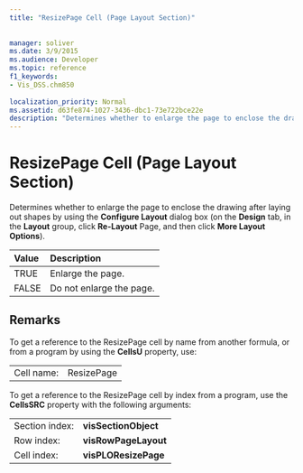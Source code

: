 ```yaml
---
title: "ResizePage Cell (Page Layout Section)"
 
 
manager: soliver
ms.date: 3/9/2015
ms.audience: Developer
ms.topic: reference
f1_keywords:
- Vis_DSS.chm850
 
localization_priority: Normal
ms.assetid: d63fe874-1027-3436-dbc1-73e722bce22e
description: "Determines whether to enlarge the page to enclose the drawing after laying out shapes by using the Configure Layout dialog box (on the Design tab, in the Layout group, click Re-Layout Page, and then click More Layout Options)."
---
```


# ResizePage Cell (Page Layout Section)

Determines whether to enlarge the page to enclose the drawing after laying out shapes by using the **Configure Layout** dialog box (on the **Design** tab, in the **Layout** group, click **Re-Layout** Page, and then click **More Layout Options**).
  
|**Value**|**Description**|
|:-----|:-----|
| TRUE  <br/> | Enlarge the page.  <br/> |
| FALSE  <br/> | Do not enlarge the page.  <br/> |
   
## Remarks

To get a reference to the ResizePage cell by name from another formula, or from a program by using the **CellsU** property, use: 
  
|||
|:-----|:-----|
| Cell name:  <br/> | ResizePage  <br/> |
   
To get a reference to the ResizePage cell by index from a program, use the **CellsSRC** property with the following arguments: 
  
|||
|:-----|:-----|
| Section index:  <br/> |**visSectionObject** <br/> |
| Row index:  <br/> |**visRowPageLayout** <br/> |
| Cell index:  <br/> |**visPLOResizePage** <br/> |
   

